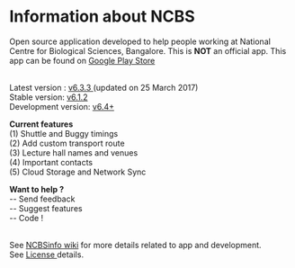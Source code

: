 # Information about NCBS

Open source application developed to help people working at National Centre for Biological Sciences, Bangalore. This is <b>NOT</b> an official app. This app can be found on <a href= "https://play.google.com/store/apps/details?id=com.rohitsuratekar.NCBSinfo">Google Play Store</a><br></br>

Latest version : <a href = https://github.com/rohitsuratekar/NCBSinfo> v6.3.3 </a> (updated on 25 March 2017) </br>
Stable version: <a href =https://github.com/NCBSinfo/NCBSinfo/tree/bd7fa97bdffe6497efb21385b0259f9a1131a943> v6.1.2 </a></br>
Development version: <a href =https://github.com/NCBSinfo/NCBSinfo/tree/Development> v6.4+ </a></br>

<b>Current features</b> </br>
(1) Shuttle and Buggy timings </br>
(2) Add custom transport route </br>
(3) Lecture hall names and venues </br>
(4) Important contacts </br>
(5) Cloud Storage and Network Sync </br>

<b> Want to help ? </b></br>
-- Send feedback </br>
-- Suggest features</br>
-- Code !</br>

</br>
See <a href = https://github.com/NCBSinfo/NCBSinfo/wiki >NCBSinfo wiki</a> for more details related to app and development.
</br>
See <a href = https://github.com/NCBSinfo/NCBSinfo/wiki/Terms-and-Conditions#for-using-code > License </a> details. 
